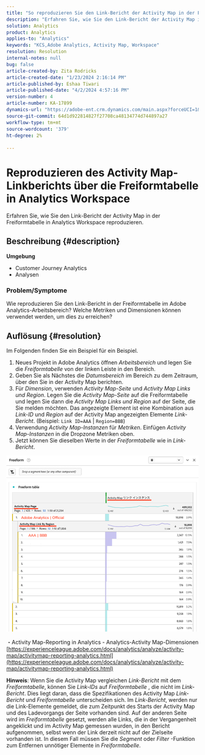 ```yaml
---
title: "So reproduzieren Sie den Link-Bericht der Activity Map in der Freiformtabelle in Analytics Workspace"
description: "Erfahren Sie, wie Sie den Link-Bericht der Activity Map in der Freiformtabelle in Analytics Workspace reproduzieren."
solution: Analytics
product: Analytics
applies-to: "Analytics"
keywords: "KCS,Adobe Analytics, Activity Map, Workspace"
resolution: Resolution
internal-notes: null
bug: false
article-created-by: Zita Rodricks
article-created-date: "1/23/2024 2:16:14 PM"
article-published-by: Eshaa Tiwari
article-published-date: "4/2/2024 4:57:16 PM"
version-number: 4
article-number: KA-17899
dynamics-url: "https://adobe-ent.crm.dynamics.com/main.aspx?forceUCI=1&pagetype=entityrecord&etn=knowledgearticle&id=30c4d8f0-f9b9-ee11-a569-6045bd006b3d"
source-git-commit: 64d1d922814827f27708ca48134774d744897a27
workflow-type: tm+mt
source-wordcount: '379'
ht-degree: 2%

---
```


# Reproduzieren des Activity Map-Linkberichts über die Freiformtabelle in Analytics Workspace


Erfahren Sie, wie Sie den Link-Bericht der Activity Map in der Freiformtabelle in Analytics Workspace reproduzieren.

## Beschreibung {#description}


<b>Umgebung</b>

- Customer Journey Analytics
- Analysen


### <b>Problem/Symptome</b>

Wie reproduzieren Sie den Link-Bericht in der Freiformtabelle im Adobe Analytics-Arbeitsbereich? Welche Metriken und Dimensionen können verwendet werden, um dies zu erreichen?


## Auflösung {#resolution}


Im Folgenden finden Sie ein Beispiel für ein Beispiel.

1. Neues Projekt in Adobe Analytics öffnen *Arbeitsbereich* und legen Sie die *Freiformtabelle* von der linken Leiste in den Bereich.
2. Geben Sie als Nächstes die *Datumsbereich* im Bereich zu dem Zeitraum, über den Sie in der Activity Map berichten.
3. Für *Dimension*, verwenden *Activity Map-Seite* und *Activity Map Links und Region*. Legen Sie die *Activity Map-Seite* auf die Freiformtabelle und legen Sie dann die *Activity Map Links und Region* auf der Seite, die Sie melden möchten. Das angezeigte Element ist eine Kombination aus *Link-ID* und *Region* auf der Activity Map angezeigten Elemente *Link-Bericht*. (Beispiel: `Link ID=AAA` | `Region=BBB`)
4. Verwendung *Activity Map-Instanzen* für *Metriken*. Einfügen *Activity Map-Instanzen* in die Dropzone Metriken oben.
5. Jetzt können Sie dieselben Werte in der *Freiformtabelle* wie in *Link-Bericht*.


![](assets/ce099307-8f85-ec11-8d21-0022480855a4.png)

・Activity Map-Reporting in Analytics - Analytics-Activity Map-Dimensionen
[https://experienceleague.adobe.com/docs/analytics/analyze/activity-map/activitymap-reporting-analytics.html](https://experienceleague.adobe.com/docs/analytics/analyze/activity-map/activitymap-reporting-analytics.html)

<b>Hinweis</b>: Wenn Sie die Activity Map vergleichen *Link-Bericht* mit dem *Freiformtabelle*, können Sie *Link-IDs* auf *Freiformtabelle* , die nicht im *Link-Bericht*. Dies liegt daran, dass die Spezifikationen des Activity Map *Link-Bericht* und *Freiformtabelle* unterscheiden sich. Im *Link-Bericht*, werden nur die Link-Elemente gemeldet, die zum Zeitpunkt des Starts der Activity Map und des Ladevorgangs der Seite vorhanden sind. Auf der anderen Seite wird im *Freiformtabelle* gesetzt, werden alle Links, die in der Vergangenheit angeklickt und im Activity Map gemessen wurden, in den Bericht aufgenommen, selbst wenn der Link derzeit nicht auf der Zielseite vorhanden ist. In diesem Fall müssen Sie die *Segment* oder *Filter* -Funktion zum Entfernen unnötiger Elemente in *Freiformtabelle*.
